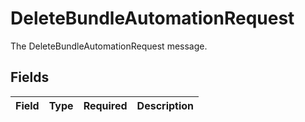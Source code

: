 # DeleteBundleAutomationRequest

The DeleteBundleAutomationRequest message.


## Fields

| Field       | Type        | Required    | Description |
| ----------- | ----------- | ----------- | ----------- |